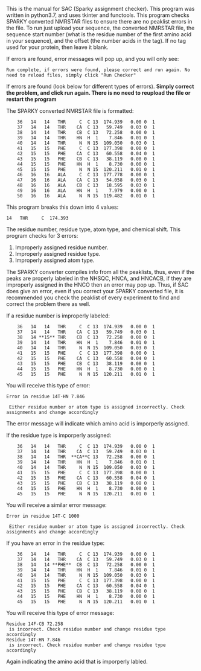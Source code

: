 This is the manual for SAC (Sparky assignment checker). This program was written in python3.7, and uses tkinter and functools.
This program checks SPARKY converted NMRSTAR files to ensure there are no peaklist errors in the file.
To run just upload your sequence, the converted NMRSTAR file, the sequence start number (what is the residue number of the first amino acid in your sequence), and the offset (the number acids in the tag). If no tag used for your protein, then leave it blank. 

If errors are found, error messages will pop up, and you will only see:
```
Run complete, if errors were found, please correct and run again. No need to reload files, simply click "Run Checker"
```
If errors are found (look below for different types of errors). **Simply correct the problem, and click run again. There is no need to reupload the file or restart the program**

The SPARKY converted NMRSTAR file is formatted:
```
    36   14   14   THR     C  C 13  174.939   0.00 0  1
    37   14   14   THR    CA  C 13   59.749   0.03 0  1
    38   14   14   THR    CB  C 13   72.258   0.00 0  1
    39   14   14   THR    HN  H  1    7.846   0.01 0  1
    40   14   14   THR     N  N 15  109.050   0.03 0  1
    41   15   15   PHE     C  C 13  177.398   0.00 0  1
    42   15   15   PHE    CA  C 13   60.558   0.04 0  1
    43   15   15   PHE    CB  C 13   38.119   0.08 0  1
    44   15   15   PHE    HN  H  1    8.730   0.00 0  1
    45   15   15   PHE     N  N 15  120.211   0.01 0  1
    46   16   16   ALA     C  C 13  177.778   0.00 0  1
    47   16   16   ALA    CA  C 13   54.058   0.03 0  1
    48   16   16   ALA    CB  C 13   18.595   0.03 0  1
    49   16   16   ALA    HN  H  1    7.979   0.00 0  1
    50   16   16   ALA     N  N 15  119.482   0.01 0  1
 ```
 This program breaks this down into 4 values:
 ```
 14   THR     C  174.393 
 ```
 The residue number, residue type, atom type, and chemical shift. 
 This program checks for 3 errors:
 1. Improperly assigned residue number. 
 2. Improperly assigned residue type. 
 3. Improperly assigned atom type. 
 
The SPARKY converter compiles info from all the peaklists, thus, even if the peaks are properly labeled in the NHSQC, HNCA, and HNCACB, if they are improperly assigned in the HNCO then an error may pop up. Thus, if SAC does give an error, even if you correct your SPARKY converted file, it is recommended you check the peaklist of every experiment to find and correct the problem there as well. 

If a residue number is improperly labeled:
```
    36   14   14   THR     C  C 13  174.939   0.00 0  1
    37   14   14   THR    CA  C 13   59.749   0.03 0  1
    38   14 **15** THR    CB  C 13   72.258   0.00 0  1
    39   14   14   THR    HN  H  1    7.846   0.01 0  1
    40   14   14   THR     N  N 15  109.050   0.03 0  1
    41   15   15   PHE     C  C 13  177.398   0.00 0  1
    42   15   15   PHE    CA  C 13   60.558   0.04 0  1
    43   15   15   PHE    CB  C 13   38.119   0.08 0  1
    44   15   15   PHE    HN  H  1    8.730   0.00 0  1
    45   15   15   PHE     N  N 15  120.211   0.01 0  1
```
You will receive this type of error:
```
Error in residue 14T-HN 7.846

 Either residue number or atom type is assigned incorrectly. Check assignments and change accordingly
```
The error message will indicate which amino acid is imporperly assigned. 

If the residue type is imporperly assigned:
```
    36   14   14   THR     C  C 13  174.939   0.00 0  1
    37   14   14   THR    CA  C 13   59.749   0.03 0  1
    38   14   14   THR  **CA**C 13   72.258   0.00 0  1
    39   14   14   THR    HN  H  1    7.846   0.01 0  1
    40   14   14   THR     N  N 15  109.050   0.03 0  1
    41   15   15   PHE     C  C 13  177.398   0.00 0  1
    42   15   15   PHE    CA  C 13   60.558   0.04 0  1
    43   15   15   PHE    CB  C 13   38.119   0.08 0  1
    44   15   15   PHE    HN  H  1    8.730   0.00 0  1
    45   15   15   PHE     N  N 15  120.211   0.01 0  1
```
You will receive a similar error message:
```
Error in residue 14T-C 1000

 Either residue number or atom type is assigned incorrectly. Check assignments and change accordingly
```
If you have an error in the residue type:
```
    36   14   14   THR     C  C 13  174.939   0.00 0  1
    37   14   14   THR    CA  C 13   59.749   0.03 0  1
    38   14   14 **PHE**  CB  C 13   72.258   0.00 0  1
    39   14   14   THR    HN  H  1    7.846   0.01 0  1
    40   14   14   THR     N  N 15  109.050   0.03 0  1
    41   15   15   PHE     C  C 13  177.398   0.00 0  1
    42   15   15   PHE    CA  C 13   60.558   0.04 0  1
    43   15   15   PHE    CB  C 13   38.119   0.08 0  1
    44   15   15   PHE    HN  H  1    8.730   0.00 0  1
    45   15   15   PHE     N  N 15  120.211   0.01 0  1
```  

You will receive this type of error message:
```
Residue 14F-CB 72.258
 is incorrect. Check residue number and change residue type accordingly
Residue 14T-HN 7.846
 is incorrect. Check residue number and change residue type accordingly
 ```
 Again indicating the amino acid that is imporperly labled. 
